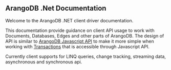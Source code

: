 ## ArangoDB .Net Documentation

Welcome to the ArangoDB .NET client driver documentation.

This documentation provide guidance on client API usage to work with Documents, Databases, Edges and other parts of ArangoDB. The design of API is similar to [ArangoDB Javascript API](https://docs.arangodb.com/Documents/DatabaseMethods.html) to make it more simple when working with [Transactions](https://docs.arangodb.com/Transactions/README.html) that is accessible through Javascript API.

Currently client supports for LINQ queries, change tracking, streaming data, asynchronous and synchronous api.










